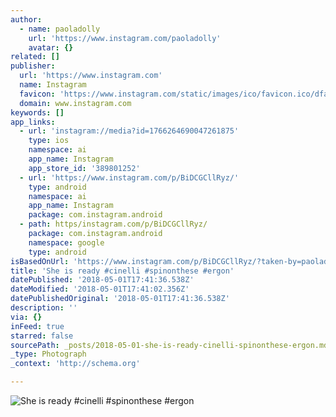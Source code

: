 ```yaml
---
author:
  - name: paoladolly
    url: 'https://www.instagram.com/paoladolly'
    avatar: {}
related: []
publisher:
  url: 'https://www.instagram.com'
  name: Instagram
  favicon: 'https://www.instagram.com/static/images/ico/favicon.ico/dfa85bb1fd63.ico'
  domain: www.instagram.com
keywords: []
app_links:
  - url: 'instagram://media?id=1766264690047261875'
    type: ios
    namespace: ai
    app_name: Instagram
    app_store_id: '389801252'
  - url: 'https://www.instagram.com/p/BiDCGCllRyz/'
    type: android
    namespace: ai
    app_name: Instagram
    package: com.instagram.android
  - path: https/instagram.com/p/BiDCGCllRyz/
    package: com.instagram.android
    namespace: google
    type: android
isBasedOnUrl: 'https://www.instagram.com/p/BiDCGCllRyz/?taken-by=paoladolly'
title: 'She is ready #cinelli #spinonthese #ergon'
datePublished: '2018-05-01T17:41:36.538Z'
dateModified: '2018-05-01T17:41:02.356Z'
datePublishedOriginal: '2018-05-01T17:41:36.538Z'
description: ''
via: {}
inFeed: true
starred: false
sourcePath: _posts/2018-05-01-she-is-ready-cinelli-spinonthese-ergon.md
_type: Photograph
_context: 'http://schema.org'

---
```

![She is ready #cinelli #spinonthese #ergon](https://scontent-iad3-1.cdninstagram.com/vp/cfde4903c1b237362ea35a2c771284b7/5B9D7F71/t51.2885-15/e35/30911963_1566094853489120_9154449554194563072_n.jpg)